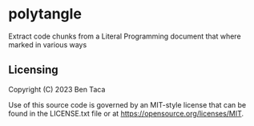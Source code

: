 # polytangle

Extract code chunks from a Literal Programming document that where marked in various ways

## Licensing

Copyright (C) 2023 Ben Taca

Use of this source code is governed by an MIT-style
license that can be found in the LICENSE.txt file or at
https://opensource.org/licenses/MIT.
